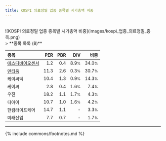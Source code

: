 ```yaml
---
title: KOSPI 의료정밀 업종 종목별 시가총액 비중
---
```

<br>
![KOSPI 의료정밀 업종 종목별 시가총액 비중](images/kospi_업종_의료정밀_종목.png)
<br>
> **종목 목록 (8)**<a id="list"></a>

| **종목** | **PER** | **PBR** | **DIV** | **비중** |
| :------- | ------: | ------: | ------: | -------: |
| [에스디바이오센서](/137310/) | 1.2 | 0.4 | 8.9<small>%</small> | 34.0<small>%</small> |
| [덴티움](/145720/) | 11.3 | 2.6 | 0.3<small>%</small> | 30.7<small>%</small> |
| 케이씨텍 | 10.4 | 1.3 | 0.9<small>%</small> | 14.3<small>%</small> |
| 케이씨 | 2.8 | 0.4 | 1.6<small>%</small> | 7.4<small>%</small> |
| 우진 | 18.2 | 1.1 | 1.7<small>%</small> | 4.3<small>%</small> |
| 디아이 | 10.7 | 1.0 | 1.6<small>%</small> | 4.2<small>%</small> |
| 한컴라이프케어 | 14.7 | 1.1 | - | 3.3<small>%</small> |
| 미래산업 | 7.7 | 0.7 | - | 1.7<small>%</small> |

---
{% include commons/footnotes.md %}